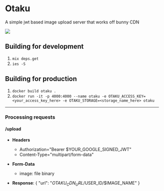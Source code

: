 # Otaku

A simple jwt based image upload server that works off bunny CDN

![](https://pm1.narvii.com/5824/13b53b8e3e490c86d1963e9648e2bf6a949a8e0c_hq.jpg)


## Building for development

1. `mix deps.get`
2. `ies -S `

## Building for production

1. `docker build otaku .`
2. `docker run -it -p 4000:4000 --name otaku -e OTAKU_ACCESS_KEY=<your_access_key_here> -e OTAKU_STORAGE=<storage_name_here> otaku`

<hr>

### Processing requests

#### /upload
* **Headers** 
    * Authorization="Bearer $YOUR_GOOGLE_SIGNED_JWT"
    * Content-Type="multipart/form-data"
* **Form-Data**
    * image: file binary

* **Response**: { "url": "$OTAKU_CDN_URL/$USER_ID/$IMAGE_NAME" }

